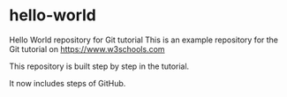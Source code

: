 # hello-world
Hello World repository for Git tutorial
This is an example repository for the Git tutorial on https://www.w3schools.com

This repository is built step by step in the tutorial.

It now includes steps of GitHub.
